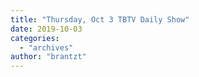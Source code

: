 ```yaml
---
title: "Thursday, Oct 3 TBTV Daily Show"
date: 2019-10-03
categories: 
  - "archives"
author: "brantzt"
---
```



